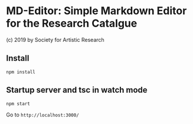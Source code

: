 # MD-Editor: Simple Markdown Editor for the Research Catalgue
(c) 2019 by Society for Artistic Research

## Install
`npm install`

## Startup server and tsc in watch mode
`npm start`

Go to `http://localhost:3000/`